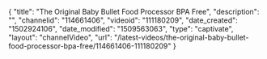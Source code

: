 {
    "title": "The Original Baby Bullet Food Processor BPA Free",
    "description": "",
    "channelid": "114661406",
    "videoid": "111180209",
    "date_created": "1502924106",
    "date_modified": "1509563063",
    "type": "captivate",
    "layout": "channelVideo",
    "url": "\/latest-videos\/the-original-baby-bullet-food-processor-bpa-free\/114661406-111180209"
}